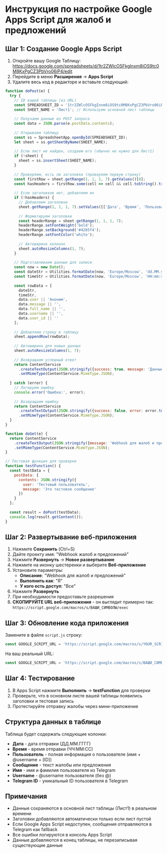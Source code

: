# Инструкция по настройке Google Apps Script для жалоб и предложений

## Шаг 1: Создание Google Apps Script

1. Откройте вашу Google Таблицу: https://docs.google.com/spreadsheets/d/1tr2ZWlcOSFkgInxm8iOS9tc0M8KxPgCZ3PbVro06iP4/edit
2. Перейдите в меню **Расширения** → **Apps Script**
3. Удалите весь код в редакторе и вставьте следующий:

```javascript
function doPost(e) {
  try {
    // ID вашей таблицы (из URL)
    const SPREADSHEET_ID = '1tr2ZWlcOSFkgInxm8iOS9tc0M8KxPgCZ3PbVro06iP4';
    const SHEET_NAME = 'Лист1'; // Используем основной лист таблицы
    
    // Получаем данные из POST запроса
    const data = JSON.parse(e.postData.contents);
    
    // Открываем таблицу
    const ss = SpreadsheetApp.openById(SPREADSHEET_ID);
    let sheet = ss.getSheetByName(SHEET_NAME);
    
    // Если лист не найден, создаем его (обычно не нужно для Лист1)
    if (!sheet) {
      sheet = ss.insertSheet(SHEET_NAME);
    }
    
    // Проверяем, есть ли заголовки (проверяем первую строку)
    const firstRow = sheet.getRange(1, 1, 1, 7).getValues()[0];
    const hasHeaders = firstRow.some(cell => cell && cell.toString().trim() !== '');
    
    // Если заголовков нет, добавляем их
    if (!hasHeaders) {
      // Добавляем заголовки
      sheet.getRange(1, 1, 1, 7).setValues([['Дата', 'Время', 'Пользователь', 'Сообщение', 'Имя', 'Username', 'Telegram ID']]);
      
      // Форматируем заголовки
      const headerRange = sheet.getRange(1, 1, 1, 7);
      headerRange.setFontWeight('bold');
      headerRange.setBackground('#4285f4');
      headerRange.setFontColor('white');
      
      // Автоширина колонок
      sheet.autoResizeColumns(1, 7);
    }
    
    // Подготавливаем данные для записи
    const now = new Date();
    const dateStr = Utilities.formatDate(now, 'Europe/Moscow', 'dd.MM.yyyy');
    const timeStr = Utilities.formatDate(now, 'Europe/Moscow', 'HH:mm:ss');
    
    const rowData = [
      dateStr,
      timeStr,
      data.user || 'Аноним',
      data.message || '',
      data.full_name || '',
      data.username || '',
      data.user_id || ''
    ];
    
    // Добавляем строку в таблицу
    sheet.appendRow(rowData);
    
    // Автоширина для новых данных
    sheet.autoResizeColumns(1, 7);
    
    // Возвращаем успешный ответ
    return ContentService
      .createTextOutput(JSON.stringify({success: true, message: 'Данные записаны'}))
      .setMimeType(ContentService.MimeType.JSON);
      
  } catch (error) {
    // Логируем ошибку
    console.error('Ошибка:', error);
    
    // Возвращаем ошибку
    return ContentService
      .createTextOutput(JSON.stringify({success: false, error: error.toString()}))
      .setMimeType(ContentService.MimeType.JSON);
  }
}

function doGet(e) {
  return ContentService
    .createTextOutput(JSON.stringify({message: 'Webhook для жалоб и предложений работает'}))
    .setMimeType(ContentService.MimeType.JSON);
}

// Тестовая функция для проверки
function testFunction() {
  const testData = {
    postData: {
      contents: JSON.stringify({
        user: 'Тестовый пользователь',
        message: 'Это тестовое сообщение'
      })
    }
  };
  
  const result = doPost(testData);
  console.log(result.getContent());
}
```

## Шаг 2: Развертывание веб-приложения

1. Нажмите **Сохранить** (Ctrl+S)
2. Дайте проекту имя: "Webhook жалоб и предложений"
3. Нажмите **Развернуть** → **Новое развертывание**
4. Нажмите на иконку шестеренки и выберите **Веб-приложение**
5. Установите параметры:
   - **Описание**: "Webhook для жалоб и предложений"
   - **Выполнить как**: "Я"
   - **У кого есть доступ**: "Все"
6. Нажмите **Развернуть**
7. При необходимости предоставьте разрешения
8. **СКОПИРУЙТЕ URL веб-приложения** - он выглядит примерно так:
   `https://script.google.com/macros/s/ВАШИ_СИМВОЛЫ/exec`

## Шаг 3: Обновление кода приложения

Замените в файле `script.js` строку:
```javascript
const GOOGLE_SCRIPT_URL = 'https://script.google.com/macros/s/YOUR_SCRIPT_ID/exec';
```

На ваш реальный URL:
```javascript
const GOOGLE_SCRIPT_URL = 'https://script.google.com/macros/s/ВАШИ_СИМВОЛЫ/exec';
```

## Шаг 4: Тестирование

1. В Apps Script нажмите **Выполнить** → **testFunction** для проверки
2. Проверьте, что в основном листе вашей таблицы появились заголовки и тестовая запись
3. Протестируйте отправку жалобы через мини-приложение

## Структура данных в таблице

Таблица будет содержать следующие колонки:
- **Дата** - дата отправки (ДД.ММ.ГГГГ)
- **Время** - время отправки (ЧЧ:ММ:СС)
- **Пользователь** - полная информация о пользователе (имя + @username + [ID])
- **Сообщение** - текст жалобы или предложения
- **Имя** - имя и фамилия пользователя из Telegram
- **Username** - @username пользователя (без @)
- **Telegram ID** - уникальный ID пользователя в Telegram

## Примечания

- Данные сохраняются в основной лист таблицы (Лист1) в реальном времени
- Заголовки добавляются автоматически только если лист пустой
- Если Google Apps Script недоступен, сообщения отправляются в Telegram как fallback
- Все ошибки логируются в консоль Apps Script
- Данные добавляются в конец таблицы, не перезаписывая существующие данные